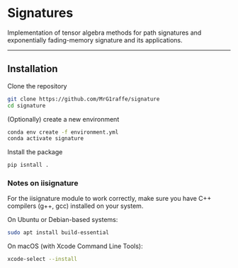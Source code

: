 # Signatures

Implementation of tensor algebra methods for path signatures and exponentially fading-memory signature and its applications.

---

## Installation
Clone the repository
```bash
git clone https://github.com/MrG1raffe/signature
cd signature
```

(Optionally) create a new environment
```bash
conda env create -f environment.yml
conda activate signature
```

Install the package
```bash
pip isntall .
```

### Notes on iisignature
For the iisignature module to work correctly, make sure you have C++ compilers (g++, gcc) installed on your system.

On Ubuntu or Debian-based systems:
```bash
sudo apt install build-essential
```
On macOS (with Xcode Command Line Tools):
```bash
xcode-select --install
```